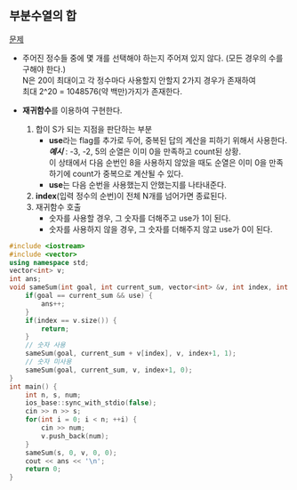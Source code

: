 ## 부분수열의 합
[문제](https://www.acmicpc.net/problem/1182)
* 주어진 정수들 중에 몇 개를 선택해야 하는지 주어져 있지 않다. (모든 경우의 수를 구해야 한다.)  
N은 20이 최대이고 각 정수마다 사용할지 안할지 2가지 경우가 존재하여  
최대 2^20 = 1048576(약 백만)가지가 존재한다.

* **재귀함수**를 이용하여 구현한다.
  1. 합이 S가 되는 지점을 판단하는 부분
      - **use**라는 flag를 추가로 두어, 중복된 답의 계산을 피하기 위해서 사용한다.   
    **_예시_**  : -3, -2, 5의 순열은 이미 0을 만족하고 count된 상황.  
    이 상태에서 다음 순번인 8을 사용하지 않았을 때도 순열은 이미 0을 만족하기에 count가 중복으로 계산될 수 있다.
      - **use**는 다음 순번을 사용했는지 안했는지를 나타내준다.
  2. **index**(입력 정수의 순번)이 전체 N개를 넘어가면 종료된다.
  3. 재귀함수 호출
      - 숫자를 사용할 경우, 그 숫자를 더해주고 use가 1이 된다.
      - 숫자를 사용하지 않을 경우, 그 숫자를 더해주지 않고 use가 0이 된다.
```c++
#include <iostream>
#include <vector>
using namespace std;
vector<int> v;
int ans;
void sameSum(int goal, int current_sum, vector<int> &v, int index, int use) {
    if(goal == current_sum && use) { 
        ans++;
    }
    if(index == v.size()) {
        return;
    }
    // 숫자 사용
    sameSum(goal, current_sum + v[index], v, index+1, 1);
    // 숫자 미사용
    sameSum(goal, current_sum, v, index+1, 0);
}
int main() {
    int n, s, num;
    ios_base::sync_with_stdio(false);
    cin >> n >> s;
    for(int i = 0; i < n; ++i) {
        cin >> num;
        v.push_back(num);
    }
    sameSum(s, 0, v, 0, 0);
    cout << ans << '\n';
    return 0;
}
```
